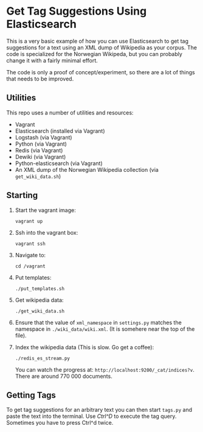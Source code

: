 Get Tag Suggestions Using Elasticsearch
=============

This is a very basic example of how you can use Elasticsearch to get tag
suggestions for a text using an XML dump of Wikipedia as your corpus. The code
is specialized for the Norwegian Wikipeda, but you can probably change it with
a fairly minimal effort. 

The code is only a proof of concept/experiment, so there are a lot of things
that needs to be improved.


Utilities
-----------
This repo uses a number of utilities and resources:

 - Vagrant
 - Elasticsearch (installed via Vagrant)
 - Logstash (via Vagrant)
 - Python (via Vagrant)
 - Redis (via Vagrant)
 - Dewiki (via Vagrant)
 - Python-elasticsearch (via Vagrant)
 - An XML dump of the Norwegian Wikipedia collection (via ``get_wiki_data.sh``)


Starting
-----------
1. Start the vagrant image:
    ```
    vagrant up
    ```

2. Ssh into the vagrant box:
    ```
    vagrant ssh
    ```

3. Navigate to:
    ```
    cd /vagrant
    ```

4. Put templates:
    ```
    ./put_templates.sh
    ```

4. Get wikipedia data:
    ```
    ./get_wiki_data.sh
    ```

5. Ensure that the value of ``xml_namespace`` in ``settings.py`` matches the
   namespace in ``./wiki_data/wiki.xml``. (It is somehere near the top of the
   file).

6. Index the wikipedia data (This is slow. Go get a coffee):
    ```
    ./redis_es_stream.py
    ```
    You can watch the progress at: ``http://localhost:9200/_cat/indices?v``.
    There are around 770 000 documents.
    

Getting Tags
-----------
To get tag suggestions for an arbitrary text you can then start ``tags.py`` and
paste the text into the terminal. Use *Ctrl^D* to execute the tag query.
Sometimes you have to press Ctrl^d twice.

